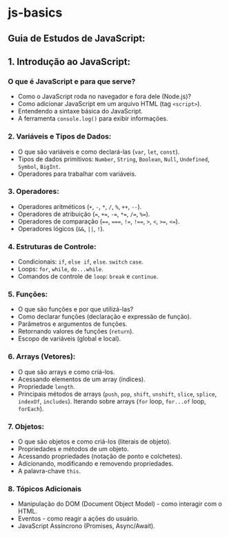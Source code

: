 # js-basics

## Guia de Estudos de JavaScript:

## 1. Introdução ao JavaScript:

### O que é JavaScript e para que serve?
- Como o JavaScript roda no navegador e fora dele (Node.js)?
- Como adicionar JavaScript em um arquivo HTML (tag `<script>`).
- Entendendo a sintaxe básica do JavaScript.
- A ferramenta `console.log()` para exibir informações.

### 2. Variáveis e Tipos de Dados:

- O que são variáveis e como declará-las (`var`, `let`, `const`).
- Tipos de dados primitivos: `Number`, `String`, `Boolean`, `Null`, `Undefined`, `Symbol`, `BigInt`.
- Operadores para trabalhar com variáveis.

### 3. Operadores:

- Operadores aritméticos (`+`, `-`, `*`, `/`, `%`, `++`, `--`).
- Operadores de atribuição (`=`, `+=`, `-=`, `*=`, `/=`, `%=`).
- Operadores de comparação (`==`, `===`, `!=`, `!==`, `>`, `<`, `>=`, `<=`).
- Operadores lógicos (`&&`, `||`, `!`).

### 4. Estruturas de Controle:

- Condicionais: `if`, `else if`, `else`.
`switch` `case`.
- Loops: `for`, `while`, `do...while`.
- Comandos de controle de `loop`: `break` e `continue`.

### 5. Funções:

- O que são funções e por que utilizá-las?
- Como declarar funções (declaração e expressão de função).
- Parâmetros e argumentos de funções.
- Retornando valores de funções (`return`).
- Escopo de variáveis (global e local).

### 6. Arrays (Vetores):

- O que são arrays e como criá-los.
- Acessando elementos de um array (índices).
- Propriedade `length`.
- Principais métodos de arrays (`push`, `pop`, `shift`, `unshift`, `slice`, `splice`, `indexOf`, `includes`).
Iterando sobre arrays (`for` loop, `for...of` loop, `forEach`).

### 7. Objetos:

- O que são objetos e como criá-los (literais de objeto).
- Propriedades e métodos de um objeto.
- Acessando propriedades (notação de ponto e colchetes).
- Adicionando, modificando e removendo propriedades.
- A palavra-chave `this`.

### 8. Tópicos Adicionais

- Manipulação do DOM (Document Object Model) - como interagir com o HTML.
- Eventos - como reagir a ações do usuário.
- JavaScript Assíncrono (Promises, Async/Await).

